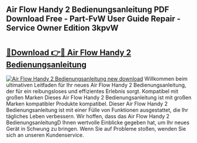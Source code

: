 ## Air Flow Handy 2 Bedienungsanleitung PDF Download Free - Part-FvW User Guide Repair - Service Owner Edition 3kpvW

# <h2><a href="http://df3yfb.blite.top/?on=Air+Flow+Handy+2+Bedienungsanleitung">🔗Download 👉🔴 Air Flow Handy 2 Bedienungsanleitung</a></h2>

[![Air Flow Handy 2 Bedienungsanleitung new download](https://i.imgur.com/lujVjoI.png)](http://df3yfb.blite.top/?on=Air+Flow+Handy+2+Bedienungsanleitung)
Willkommen beim ultimativen Leitfaden für Ihr neues Air Flow Handy 2 Bedienungsanleitung, der für ein reibungsloses und effizientes Erlebnis sorgt. Kompatibel mit großen Marken Dieses Air Flow Handy 2 Bedienungsanleitung ist mit großen Marken kompatibler Produkte kompatibel. Dieser Air Flow Handy 2 Bedienungsanleitung ist mit einer Fülle von Funktionen ausgestattet, die Ihr tägliches Leben verbessern. Wir hoffen, dass das Air Flow Handy 2 BedienungsanleitungD Ihnen wertvolle Einblicke gegeben hat, um Ihr neues Gerät in Schwung zu bringen. Wenn Sie auf Probleme stoßen, wenden Sie sich an unseren Kundenservice.
